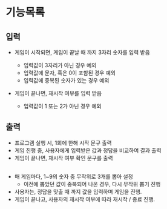# 기능목록 #
## 입력 ##
* 게임이 시작되면, 게임이 끝날 때 까지 3자리 숫자를 입력 받음
  * 입력값이 3자리가 아닌 경우 예외
  * 입력값에 문자, 혹은 0이 포함된 경우 예외
  * 입력값에 중복된 숫자가 있는 경우 예외
  

* 게임이 끝나면, 재시작 여부를 입력 받음
  * 입력값이 1 또는 2가 아닌 경우 예외

## 출력 ##
* 프로그램 실행 시, 1회에 한해 시작 문구 출력
* 게임 진행 중, 사용자에게 입력받은 값과 정답을 비교하여 결과 출력
* 게임이 끝나면, 재시작 여부 확인 문구를 출력

##  ##
* 매 게임마다, 1~9의 숫자 중 무작위로 3개를 뽑아 설정
  * 이전에 뽑았던 값이 중복되어 나온 경우, 다시 무작위 뽑기 진행
* 사용자는, 정답을 맞출 때 까지 값을 입력하며 게임을 진행.
* 게임이 끝나고, 사용자의 재시작 여부에 따라 재시작 / 종료 진행.
